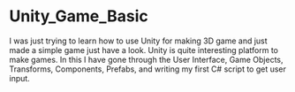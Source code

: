 # Unity_Game_Basic

I was just trying to learn how to use Unity for making 3D game and just made a simple game just have a look. Unity is quite interesting platform to make games. In this I have gone through the User Interface, Game Objects, Transforms, Components, Prefabs, and writing my first C# script to get user input.
